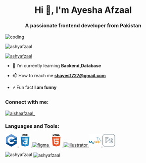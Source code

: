 <h1 align="center">Hi 👋, I'm Ayesha Afzaal</h1>
<h3 align="center">A passionate frontend developer from Pakistan</h3>

<img align="center" alt="coding" width="400" src="https://media2.giphy.com/media/v1.Y2lkPTZjMDliOTUycGtyd2dpaGVxMG51MWdpY2RzZ2RpZWN2eWduNWxwamkyendwbDFidSZlcD12MV9naWZzX3NlYXJjaCZjdD1n/2IudUHdI075HL02Pkk/source.gif">

<p align="left"> <img src="https://komarev.com/ghpvc/?username=ashyafzaal&label=Profile%20views&color=0e75b6&style=flat" alt="ashyafzaal" /> </p>

<p align="left"> <a href="https://github.com/ryo-ma/github-profile-trophy"><img src="https://github-profile-trophy.vercel.app/?username=ashyafzaal" alt="ashyafzaal" /></a> </p>

- 🌱 I’m currently learning **Backend,Database**

- 📫 How to reach me **shayes1727@gmail.com**

- ⚡ Fun fact **I am funny**

<h3 align="left">Connect with me:</h3>
<p align="left">
<a href="https://instagram.com/aishaafzaal_" target="blank"><img align="center" src="https://raw.githubusercontent.com/rahuldkjain/github-profile-readme-generator/master/src/images/icons/Social/instagram.svg" alt="aishaafzaal_" height="30" width="40" /></a>
</p>

<h3 align="left">Languages and Tools:</h3>
<p align="left"> <a href="https://www.w3schools.com/cpp/" target="_blank" rel="noreferrer"> <img src="https://raw.githubusercontent.com/devicons/devicon/master/icons/cplusplus/cplusplus-original.svg" alt="cplusplus" width="40" height="40"/> </a> <a href="https://www.w3schools.com/css/" target="_blank" rel="noreferrer"> <img src="https://raw.githubusercontent.com/devicons/devicon/master/icons/css3/css3-original-wordmark.svg" alt="css3" width="40" height="40"/> </a> <a href="https://www.figma.com/" target="_blank" rel="noreferrer"> <img src="https://www.vectorlogo.zone/logos/figma/figma-icon.svg" alt="figma" width="40" height="40"/> </a> <a href="https://www.w3.org/html/" target="_blank" rel="noreferrer"> <img src="https://raw.githubusercontent.com/devicons/devicon/master/icons/html5/html5-original-wordmark.svg" alt="html5" width="40" height="40"/> </a> <a href="https://www.adobe.com/in/products/illustrator.html" target="_blank" rel="noreferrer"> <img src="https://www.vectorlogo.zone/logos/adobe_illustrator/adobe_illustrator-icon.svg" alt="illustrator" width="40" height="40"/> </a> <a href="https://www.mysql.com/" target="_blank" rel="noreferrer"> <img src="https://raw.githubusercontent.com/devicons/devicon/master/icons/mysql/mysql-original-wordmark.svg" alt="mysql" width="40" height="40"/> </a> <a href="https://www.photoshop.com/en" target="_blank" rel="noreferrer"> <img src="https://raw.githubusercontent.com/devicons/devicon/master/icons/photoshop/photoshop-line.svg" alt="photoshop" width="40" height="40"/> </a> </p>

<p><img align="left" src="https://github-readme-stats.vercel.app/api/top-langs?username=ashyafzaal&show_icons=true&locale=en&layout=compact" alt="ashyafzaal" /></p>

<p>&nbsp;<img align="center" src="https://github-readme-stats.vercel.app/api?username=ashyafzaal&show_icons=true&locale=en" alt="ashyafzaal" /></p>
